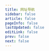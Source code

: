 ```yaml
---
title: 网址导航
sidebar: false
article: false
pageInfo: false
lastUpdated: false
editLink: false
prev: false
next: false
---
```


<NavLayout :navList="navList"/>

<script>
export default {
        data() {
                return {
                        navList: [
                                {
                                    title: 'ElementUI',/* 标题 */
                                    description: '饿了么组件库',/* 描述 */
                                    imgurl: '/logo.png',/* 图片地址 */
                                    href: 'https://element.eleme.cn/#/zh-CN',/* 跳转链接 */
                                },
                                {
                                    title: 'MDN官方文档',/* 标题 */
                                    description: 'MDN官方文档，前端标准都可以在这里查看',/* 描述 */
                                    imgurl: '/logo.png',/* 图片地址 */
                                    href: 'https://developer.mozilla.org/zh-CN/',/* 跳转链接 */
                                },
                                {
                                    title: 'codepen',/* 标题 */
                                    description: '在线进行css,html,js编写，实时预览，在线编辑',/* 描述 */
                                    imgurl: '/logo.png',/* 图片地址 */
                                    href: 'https://codepen.io/',/* 跳转链接 */
                                },
                                {
                                    title: 'iconfont',/* 标题 */
                                    description: '阿里巴巴图标库',/* 描述 */
                                    imgurl: '/logo.png',/* 图片地址 */
                                    href: 'https://www.iconfont.cn/',/* 跳转链接 */
                                },
                                {
                                    title: 'coolbackgrounds',/* 标题 */
                                    description: '渐变色的背景图片网站，支持css',/* 描述 */
                                    imgurl: '/logo.png',/* 图片地址 */
                                    href: 'https://coolbackgrounds.io/',/* 跳转链接 */
                                },
                                {
                                    title: '数字校园',/* 标题 */
                                    description: '我学校的数字校园',/* 描述 */
                                    imgurl: '/logo.png',/* 图片地址 */
                                    href: 'http://ai.scit.cn/unified_identity_logon/#/login',/* 跳转链接 */
                                },
                        ],
                }
        }
}
</script>